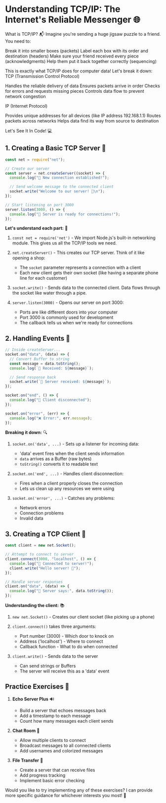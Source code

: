 # Understanding TCP/IP: The Internet's Reliable Messenger 🌐

What is TCP/IP? 📬
Imagine you're sending a huge jigsaw puzzle to a friend. You need to:

Break it into smaller boxes (packets)
Label each box with its order and destination (headers)
Make sure your friend received every piece (acknowledgments)
Help them put it back together correctly (sequencing)

This is exactly what TCP/IP does for computer data! Let's break it down:
TCP (Transmission Control Protocol)

Handles the reliable delivery of data
Ensures packets arrive in order
Checks for errors and requests missing pieces
Controls data flow to prevent network congestion

IP (Internet Protocol)

Provides unique addresses for all devices (like IP address 192.168.1.1)
Routes packets across networks
Helps data find its way from source to destination

Let's See It In Code! 💻

## 1. Creating a Basic TCP Server 🏰

```javascript
const net = require("net");

// Create our server
const server = net.createServer((socket) => {
  console.log("🎉 New connection established!");

  // Send welcome message to the connected client
  socket.write("Welcome to our server! 👋\n");
});

// Start listening on port 3000
server.listen(3000, () => {
  console.log("🚀 Server is ready for connections!");
});
```

**Let's understand each part:** 📝

1. `const net = require('net')` - We import Node.js's built-in networking module. This gives us all the TCP/IP tools we need.

2. `net.createServer()` - This creates our TCP server. Think of it like opening a shop:

   - The `socket` parameter represents a connection with a client
   - Each new client gets their own socket (like having a separate phone line for each customer)

3. `socket.write()` - Sends data to the connected client. Data flows through the socket like water through a pipe.

4. `server.listen(3000)` - Opens our server on port 3000:
   - Ports are like different doors into your computer
   - Port 3000 is commonly used for development
   - The callback tells us when we're ready for connections

## 2. Handling Events 📡

```javascript
// Inside createServer...
socket.on("data", (data) => {
  // Convert Buffer to string
  const message = data.toString();
  console.log(`📩 Received: ${message}`);

  // Send response back
  socket.write(`🔄 Server received: ${message}`);
});

socket.on("end", () => {
  console.log("👋 Client disconnected");
});

socket.on("error", (err) => {
  console.log("❌ Error:", err.message);
});
```

**Breaking it down:** 🔍

1. `socket.on('data', ...)` - Sets up a listener for incoming data:

   - 'data' event fires when the client sends information
   - `data` arrives as a Buffer (raw bytes)
   - `toString()` converts it to readable text

2. `socket.on('end', ...)` - Handles client disconnection:

   - Fires when a client properly closes the connection
   - Lets us clean up any resources we were using

3. `socket.on('error', ...)` - Catches any problems:
   - Network errors
   - Connection problems
   - Invalid data

## 3. Creating a TCP Client 🤝

```javascript
const client = new net.Socket();

// Attempt to connect to server
client.connect(3000, "localhost", () => {
  console.log("🔌 Connected to server!");
  client.write("Hello server! 👋");
});

// Handle server responses
client.on("data", (data) => {
  console.log("📨 Server says:", data.toString());
});
```

**Understanding the client:** 📚

1. `new net.Socket()` - Creates our client socket (like picking up a phone)

2. `client.connect()` takes three arguments:

   - Port number (3000) - Which door to knock on
   - Address ('localhost') - Where to connect
   - Callback function - What to do when connected

3. `client.write()` - Sends data to the server
   - Can send strings or Buffers
   - The server will receive this as a 'data' event

## Practice Exercises 💪

1. **Echo Server Plus** 🔊
   - Build a server that echoes messages back
   - Add a timestamp to each message
   - Count how many messages each client sends
2. **Chat Room** 💭

   - Allow multiple clients to connect
   - Broadcast messages to all connected clients
   - Add usernames and colorized messages

3. **File Transfer** 📂
   - Create a server that can receive files
   - Add progress tracking
   - Implement basic error checking

Would you like to try implementing any of these exercises? I can provide more specific guidance for whichever interests you most! 🚀

